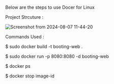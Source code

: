Below are the steps to use Docer for Linux

Project Strcuture : 

![Screenshot from 2024-08-07 11-44-20](https://github.com/user-attachments/assets/c16bb3b2-c219-4709-85a6-c0e69c505bae)


Commands Used : 

$ sudo docker build -t  booting-web .

$ sudo docker run -p 8080:8080 -d booting-web 

$ docker ps 

$ docker stop image-id 

